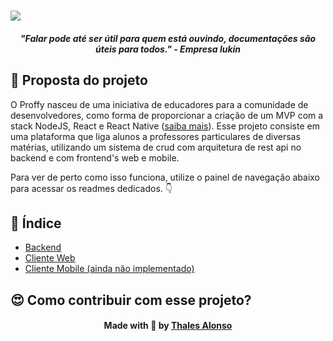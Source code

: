 <h1>
  <img src=".github/proffy-banner.png"/>
</h1>

<h4 align=center><em>"Falar pode até ser útil para quem está ouvindo, documentações são úteis para todos." - Empresa lukin</em></h4>

## 🌱 Proposta do projeto

O Proffy nasceu de uma iniciativa de educadores para a comunidade de desenvolvedores, como forma de proporcionar a criação de um MVP com a stack NodeJS, React e React Native ([saiba mais](https://nextlevelweek.com/)). Esse projeto consiste em uma plataforma que liga alunos a professores particulares de diversas matérias, utilizando um sistema de crud com arquitetura de rest api no backend e com frontend's web e mobile.

Para ver de perto como isso funciona, utilize o painel de navegação abaixo para acessar os readmes dedicados. 👇

## 🧭 Índice

- [Backend](./api)
- [Cliente Web](./web)
- [Cliente Mobile (ainda não implementado)](./mobile)

## 😍 Como contribuir com esse projeto?



<h4 align=center>Made with 💜 by <a href="https://www.linkedin.com/in/thalesalonso/">Thales Alonso</a></h4>